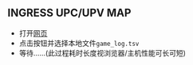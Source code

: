 INGRESS UPC/UPV MAP
-------------------

- 打开[网页](https://ingress.ailand.date)
- 点击按钮并选择本地文件`game_log.tsv`
- 等待......(此过程耗时长度视浏览器/主机性能可长可短)
